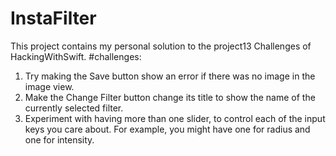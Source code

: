 # InstaFilter
This project contains my personal solution to the project13 Challenges of HackingWithSwift.
#challenges:
1.  Try making the Save button show an error if there was no image in the image view.
2.  Make the Change Filter button change its title to show the name of the currently selected filter.
3.  Experiment with having more than one slider, to control each of the input keys you care about. For example, you might have one for radius and one for intensity.
